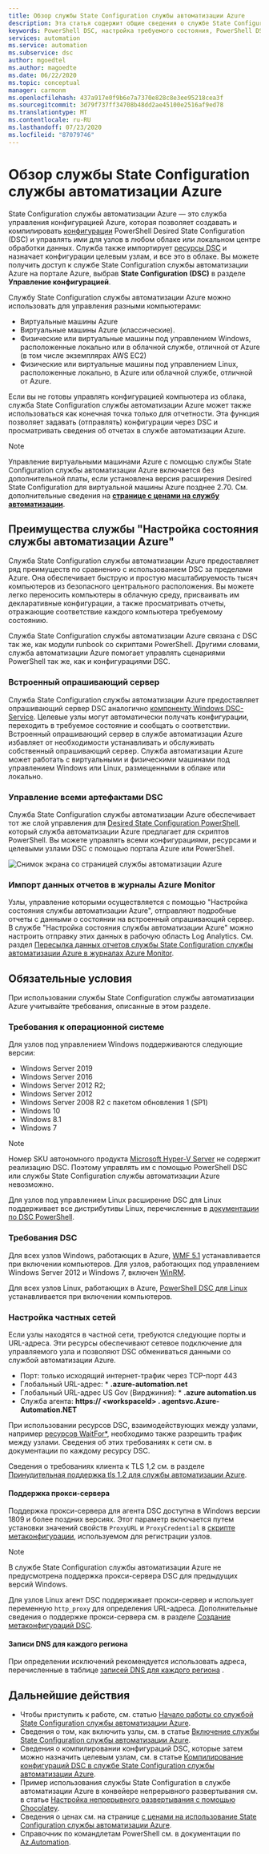 ```yaml
---
title: Обзор службы State Configuration службы автоматизации Azure
description: Эта статья содержит общие сведения о службе State Configuration службы автоматизации Azure.
keywords: PowerShell DSC, настройка требуемого состояния, PowerShell DSC для Azure
services: automation
ms.service: automation
ms.subservice: dsc
author: mgoedtel
ms.author: magoedte
ms.date: 06/22/2020
ms.topic: conceptual
manager: carmonm
ms.openlocfilehash: 437a917e0f9b6e7a7370e828c8e3ee95218cea3f
ms.sourcegitcommit: 3d79f737ff34708b48dd2ae45100e2516af9ed78
ms.translationtype: MT
ms.contentlocale: ru-RU
ms.lasthandoff: 07/23/2020
ms.locfileid: "87079746"
---
```

# <a name="azure-automation-state-configuration-overview"></a>Обзор службы State Configuration службы автоматизации Azure

State Configuration службы автоматизации Azure — это служба управления конфигурацией Azure, которая позволяет создавать и компилировать [конфигурации](/powershell/scripting/dsc/configurations/configurations) PowerShell Desired State Configuration (DSC) и управлять ими для узлов в любом облаке или локальном центре обработки данных. Служба также импортирует [ресурсы DSC](/powershell/scripting/dsc/resources/resources) и назначает конфигурации целевым узлам, и все это в облаке. Вы можете получить доступ к службе State Configuration службы автоматизации Azure на портале Azure, выбрав **State Configuration (DSC)** в разделе **Управление конфигурацией**.

Службу State Configuration службы автоматизации Azure можно использовать для управления разными компьютерами:

- Виртуальные машины Azure
- Виртуальные машины Azure (классические).
- Физические или виртуальные машины под управлением Windows, расположенные локально или в облачной службе, отличной от Azure (в том числе экземплярах AWS EC2)
- Физические или виртуальные машины под управлением Linux, расположенные локально, в Azure или облачной службе, отличной от Azure.

Если вы не готовы управлять конфигурацией компьютера из облака, служба State Configuration службы автоматизации Azure может также использоваться как конечная точка только для отчетности. Эта функция позволяет задавать (отправлять) конфигурации через DSC и просматривать сведения об отчетах в службе автоматизации Azure.

> [!NOTE]
> Управление виртуальными машинами Azure с помощью службы State Configuration службы автоматизации Azure включается без дополнительной платы, если установлена версия расширения Desired State Configuration для виртуальной машины Azure позднее 2.70. См. дополнительные сведения на [**странице с ценами на службу автоматизации**](https://azure.microsoft.com/pricing/details/automation/).

## <a name="why-use-azure-automation-state-configuration"></a>Преимущества службы "Настройка состояния службы автоматизации Azure"

Служба State Configuration службы автоматизации Azure предоставляет ряд преимуществ по сравнению с использованием DSC за пределами Azure. Она обеспечивает быструю и простую масштабируемость тысяч компьютеров из безопасного центрального расположения. Вы можете легко переносить компьютеры в облачную среду, присваивать им декларативные конфигурации, а также просматривать отчеты, отражающие соответствие каждого компьютера требуемому состоянию.

Служба State Configuration службы автоматизации Azure связана с DSC так же, как модули runbook со скриптами PowerShell. Другими словами, служба автоматизации Azure помогает управлять сценариями PowerShell так же, как и конфигурациями DSC. 

### <a name="built-in-pull-server"></a>Встроенный опрашивающий сервер

Служба State Configuration службы автоматизации Azure предоставляет опрашивающий сервер DSC аналогично [компоненту Windows DSC-Service](/powershell/scripting/dsc/pull-server/pullserver). Целевые узлы могут автоматически получать конфигурации, переходить в требуемое состояние и сообщать о соответствии. Встроенный опрашивающий сервер в службе автоматизации Azure избавляет от необходимости устанавливать и обслуживать собственный опрашивающий сервер. Служба автоматизации Azure может работать с виртуальными и физическими машинами под управлением Windows или Linux, размещенными в облаке или локально.

### <a name="management-of-all-your-dsc-artifacts"></a>Управление всеми артефактами DSC

Служба State Configuration службы автоматизации Azure обеспечивает тот же слой управления для [Desired State Configuration PowerShell](/powershell/scripting/dsc/overview/overview), который служба автоматизации Azure предлагает для скриптов PowerShell. Вы можете управлять всеми конфигурациями, ресурсами и целевыми узлами DSC с помощью портала Azure или PowerShell.

![Снимок экрана со страницей службы автоматизации Azure](./media/automation-dsc-overview/azure-automation-blade.png)

### <a name="import-of-reporting-data-into-azure-monitor-logs"></a>Импорт данных отчетов в журналы Azure Monitor

Узлы, управление которыми осуществляется с помощью "Настройка состояния службы автоматизации Azure", отправляют подробные отчеты с данными о состоянии на встроенный опрашивающий сервер. В службе "Настройка состояния службы автоматизации Azure" можно настроить отправку этих данных в рабочую область Log Analytics. См. раздел [Пересылка данных отчетов службы State Configuration службы автоматизации Azure в журналах Azure Monitor](automation-dsc-diagnostics.md).

## <a name="prerequisites"></a>Обязательные условия

При использовании службы State Configuration службы автоматизации Azure учитывайте требования, описанные в этом разделе.

### <a name="operating-system-requirements"></a>Требования к операционной системе

Для узлов под управлением Windows поддерживаются следующие версии:

- Windows Server 2019
- Windows Server 2016
- Windows Server 2012 R2;
- Windows Server 2012
- Windows Server 2008 R2 с пакетом обновления 1 (SP1)
- Windows 10
- Windows 8.1
- Windows 7

>[!NOTE]
>Номер SKU автономного продукта [Microsoft Hyper-V Server](/windows-server/virtualization/hyper-v/hyper-v-server-2016) не содержит реализацию DSC. Поэтому управлять им с помощью PowerShell DSC или службы State Configuration службы автоматизации Azure невозможно.

Для узлов под управлением Linux расширение DSC для Linux поддерживает все дистрибутивы Linux, перечисленные в [документации по DSC PowerShell](/powershell/scripting/dsc/getting-started/lnxgettingstarted).

### <a name="dsc-requirements"></a>Требования DSC

Для всех узлов Windows, работающих в Azure, [WMF 5.1](/powershell/scripting/wmf/setup/install-configure) устанавливается при включении компьютеров. Для узлов, работающих под управлением Windows Server 2012 и Windows 7, включен [WinRM](/powershell/scripting/dsc/troubleshooting/troubleshooting#winrm-dependency).

Для всех узлов Linux, работающих в Azure, [PowerShell DSC для Linux](https://github.com/Microsoft/PowerShell-DSC-for-Linux) устанавливается при включении компьютеров.

### <a name="configuration-of-private-networks"></a><a name="network-planning"></a>Настройка частных сетей

Если узлы находятся в частной сети, требуются следующие порты и URL-адреса. Эти ресурсы обеспечивают сетевое подключение для управляемого узла и позволяют DSC обмениваться данными со службой автоматизации Azure.

* Порт: только исходящий интернет-трафик через TCP-порт 443
* Глобальный URL-адрес: * **.azure-automation.net**
* Глобальный URL-адрес US Gov (Вирджиния): * **.azure automation.us**
* Служба агента: **https:// \<workspaceId\> . agentsvc.Azure-Automation.NET**

При использовании ресурсов DSC, взаимодействующих между узлами, например [ресурсов WaitFor*](/powershell/scripting/dsc/reference/resources/windows/waitForAllResource), необходимо также разрешить трафик между узлами. Сведения об этих требованиях к сети см. в документации по каждому ресурсу DSC.

Сведения о требованиях клиента к TLS 1,2 см. в разделе [Принудительная поддержка tls 1,2 для службы автоматизации Azure](automation-managing-data.md#tls-12-enforcement-for-azure-automation).

#### <a name="proxy-support"></a>Поддержка прокси-сервера

Поддержка прокси-сервера для агента DSC доступна в Windows версии 1809 и более поздних версиях. Этот параметр включается путем установки значений свойств `ProxyURL` и `ProxyCredential` в [скрипте метаконфигурации](automation-dsc-onboarding.md#generate-dsc-metaconfigurations), используемом для регистрации узлов. 

>[!NOTE]
>В службе State Configuration службы автоматизации Azure не предусмотрена поддержка прокси-сервера DSC для предыдущих версий Windows.

Для узлов Linux агент DSC поддерживает прокси-сервер и использует переменную `http_proxy` для определения URL-адреса. Дополнительные сведения о поддержке прокси-сервера см. в разделе [Создание метаконфигураций DSC](automation-dsc-onboarding.md#generate-dsc-metaconfigurations).

#### <a name="dns-records-per-region"></a>Записи DNS для каждого региона

При определении исключений рекомендуется использовать адреса, перечисленные в таблице [записей DNS для каждого региона](how-to/automation-region-dns-records.md) .

## <a name="next-steps"></a>Дальнейшие действия

- Чтобы приступить к работе, см. статью [Начало работы со службой State Configuration службы автоматизации Azure](automation-dsc-getting-started.md).
- Сведения о том, как включить узлы, см. в статье [Включение службы State Configuration службы автоматизации Azure](automation-dsc-onboarding.md).
- Сведения о компилировании конфигураций DSC, которые затем можно назначить целевым узлам, см. в статье [Компилирование конфигураций DSC в службе State Configuration службы автоматизации Azure](automation-dsc-compile.md).
- Пример использования службы State Configuration в службе автоматизации Azure в конвейере непрерывного развертывания см. в статье [Настройка непрерывного развертывания с помощью Chocolatey](automation-dsc-cd-chocolatey.md).
- Сведения о ценах см. на странице [с ценами на использование State Configuration службы автоматизации Azure](https://azure.microsoft.com/pricing/details/automation/).
- Справочник по командлетам PowerShell см. в документации по [Az.Automation](/powershell/module/az.automation/?view=azps-3.7.0#automation).
